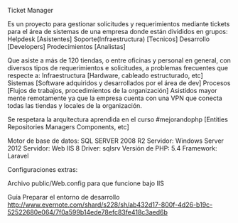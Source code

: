 Ticket Manager

Es un proyecto para gestionar solicitudes y requerimientos mediante tickets para el área de sistemas de una empresa donde están divididos en grupos:
Helpdesk [Asistentes]
Soporte(Infraestructura) [Tecnicos]
Desarrollo [Developers]
Prodecimientos [Analistas]

Que asiste a más de 120 tiendas, o entre oficinas y personal en general, con diversos tipos de requerimientos e solicitudes, a problemas frecuentes que respecte a:
Infraestructura [Hardware, cableado estructurado, etc]
Sistemas [Software adquiridos y desarrollados por el área de dev]
Procesos [Flujos de trabajos, procedimientos de la organización]
Asistidos mayor mente remotamente ya que la empresa cuenta con una VPN  que conecta todas las tiendas y locales de la organización. 


Se respetara la arquitectura aprendida en el curso #mejorandophp 
[Entities Repositories Managers Components, etc]



Motor de base de datos: SQL SERVER 2008 R2
Servidor: Windows Server 2012
Servidor: Web IIS 8
Driver: sqlsrv
Versión de PHP: 5.4
Framework: Laravel



Configuraciones extras:

Archivo public/Web.config para que funcione bajo IIS


Guía Preparar el entorno de desarrollo http://www.evernote.com/shard/s228/sh/ab432d17-800f-4d26-b19c-52522680e064/7f0a599b14ede78efc83fe418c3aed6b

